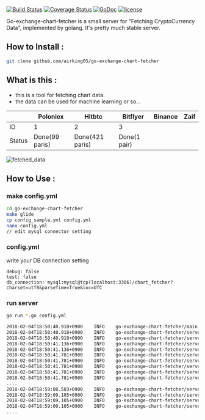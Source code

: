[![Build Status](https://secure.travis-ci.org/airking05/go-exchange-chart-fetcher.png?branch=master)](http://travis-ci.org/airking05/go-exchange-chart-fetcher)
[![Coverage Status](https://coveralls.io/repos/airking05/go-exchange-chart-fetcher/badge.svg?branch=master)](https://coveralls.io/r/airking05/go-exchange-chart-fetcher?branch=master)
[![GoDoc](https://godoc.org/github.com/airking05/go-exchange-chart-fetcher?status.svg)](https://godoc.org/github.com/airking05/go-exchange-chart-fetcher)
[![license](https://img.shields.io/badge/license-MIT-4183c4.svg)](https://github.com/airking05/go-exchange-chart-fetcher/blob/master/LICENSE)

Go-exchange-chart-fetcher is a small server for "Fetching CryptoCurrency Data", implemented by golang.
It's pretty much stable server.

## How to Install :

```bash
git clone github.com/airking05/go-exchange-chart-fetcher
```

## What is this :

- this is a tool for fetching chart data.
- the data can be used for machine learning or so...

|        	| Poloniex       	| Hitbtc          	| Bitflyer     	| Binance 	| Zaif 	|
|--------	|----------------	|-----------------	|--------------	|---------	|------	|
| ID     	| 1              	| 2               	| 3            	|         	|      	|
| Status 	| Done(99 paris) 	| Done(421 paris) 	| Done(1 pair) 	|         	|      	|

![fetched_data](https://i.imgur.com/Qt4gUf9.png)

## How to Use :

### make config.yml

```bash
cd go-exchange-chart-fetcher
make glide
cp config_sample.yml config.yml
nano config.yml
// edit mysql connector setting
```

### config.yml

write your DB connection setting
```
debug: false
test: false
db_connection: mysql:mysql@tcp(localhost:3306)/chart_fetcher?charset=utf8&parseTime=True&loc=UTC
```

### run server

```bash
go run *.go config.yml

2018-02-04T18:50:40.918+0900	INFO	go-exchange-chart-fetcher/main.go:51	starting chart_server...
2018-02-04T18:50:40.918+0900	INFO	go-exchange-chart-fetcher/server.go:31	checking currecy pairs updates
2018-02-04T18:50:40.918+0900	INFO	go-exchange-chart-fetcher/server.go:192	starting chart writer...
2018-02-04T18:50:41.136+0900	INFO	go-exchange-chart-fetcher/server.go:69	starting pair watcher [Bitflyer] BTC/JPY
2018-02-04T18:50:41.136+0900	INFO	go-exchange-chart-fetcher/server.go:31	checking currecy pairs updates
2018-02-04T18:50:41.781+0900	INFO	go-exchange-chart-fetcher/server.go:69	starting pair watcher [Poloniex] CLAM/BTC
2018-02-04T18:50:41.781+0900	INFO	go-exchange-chart-fetcher/server.go:69	starting pair watcher [Poloniex] BTCD/XMR
2018-02-04T18:50:41.781+0900	INFO	go-exchange-chart-fetcher/server.go:69	starting pair watcher [Poloniex] BTCD/BTC
2018-02-04T18:50:41.781+0900	INFO	go-exchange-chart-fetcher/server.go:69	starting pair watcher [Poloniex] ETH/USDT
2018-02-04T18:50:41.781+0900	INFO	go-exchange-chart-fetcher/server.go:69	starting pair watcher [Poloniex] ETH/BTC
....
2018-02-04T18:59:08.583+0900	INFO	go-exchange-chart-fetcher/server.go:31	checking currecy pairs updates
2018-02-04T18:59:09.105+0900	INFO	go-exchange-chart-fetcher/server.go:69	starting pair watcher [Hitbtc] DOGE/USD
2018-02-04T18:59:09.105+0900	INFO	go-exchange-chart-fetcher/server.go:69	starting pair watcher [Hitbtc] DOGE/ETH
2018-02-04T18:59:09.105+0900	INFO	go-exchange-chart-fetcher/server.go:69	starting pair watcher [Hitbtc] COV/BTC
....
```


